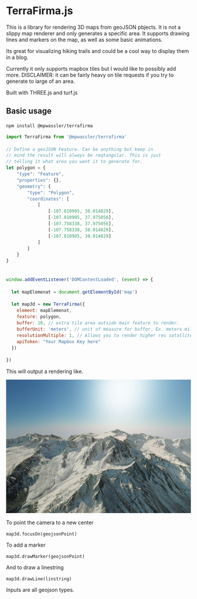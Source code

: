 # TerraFirma.js

This is a library for rendering 3D maps from geoJSON pbjects. It is not a slippy map renderer and only generates a specific area. It supports drawing lines and markers on the map, as well as some basic animations.

Its great for visualizing hiking trails and could be a cool way to display them in a blog.

Currently it only supports mapbox tiles but I would like to possibly add more. DISCLAIMER: it can be fairly heavy on tile requests if you try to generate to large of an area.

Built with THREE.js and turf.js


## Basic usage

`npm install @mpwassler/terrafirma`



```js
import TerraFirma from '@mpwassler/terrafirma'

// Define a geoJSON Feature. Can be anything but keep in
// mind the result will always be reqtangular. This is just
// telling it what area you want it to generate for.
let polygon = {
    "type": "Feature",
    "properties": {},
    "geometry": {
        "type": "Polygon",
        "coordinates": [
            [
                [-107.810905, 38.014829],
                [-107.810905, 37.975056],
                [-107.758338, 37.975056],
                [-107.758338, 38.014829],
                [-107.810905, 38.014829]
            ]
        ]
    }
}


window.addEventListener('DOMContentLoaded', (event) => {

  let mapElemenat = document.getElementById('map')

  let map3d = new TerraFirma({
    element: mapElemenat,
    feature: polygon,
    buffer: 10, // extra tile area outside main feature to render.
    bufferUnit: 'meters', // unit of measure for buffer. Ex. meters miles feet
    resolutionMultiple: 1, // Allows you to render higher res satallite tiles. Will slow things down a lot.
    apiToken: "Your Mapbox Key here"
  })

})


```

This will output a rendering like.

<img alt="Sample Render" src="sample/sample_render.png" width="1000" />

To point the camera to a new center
```
map3d.focusOn(geojsonPoint)
```

To add a marker
```
map3d.drawMarker(geojsonPoint)
```

And to draw a linestring
```
map3d.drawLine(linstring)
```

Inputs are all geojson types.
